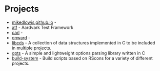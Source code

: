 # Projects

* [mikedlowis.github.io](https://github.com/mikedlowis/mikedlowis.github.io) - 
* [atf](https://github.com/mikedlowis/atf) - Aardvark Test Framework
* [carl](https://github.com/mikedlowis/carl) - 
* [onward](https://github.com/mikedlowis/onward) - 
* [libcds](https://github.com/mikedlowis/libcds) - A collection of data structures implemented in C to be included in multiple projects.
* [opts](https://github.com/mikedlowis/opts) - A simple and lightweight options parsing library written in C
* [build-system](https://github.com/mikedlowis/build-system) - Build scripts based on RScons for a variety of different projects.
